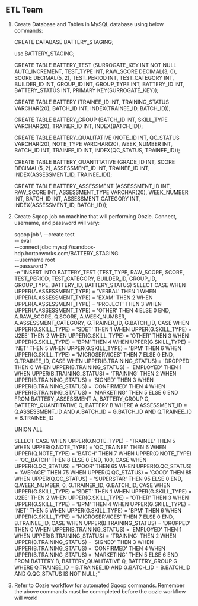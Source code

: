## ETL Team

1. Create Database and Tables in MySQL database using below commands: 

	CREATE DATABASE BATTERY_STAGING;

	use BATTERY_STAGING;

	CREATE TABLE BATTERY_TEST (SURROGATE_KEY INT NOT NULL AUTO_INCREMENT, TEST_TYPE INT, RAW_SCORE DECIMAL(3, 0), SCORE DECIMAL(5, 2), TEST_PERIOD INT, TEST_CATEGORY INT, BUILDER_ID INT, GROUP_ID INT, GROUP_TYPE INT, BATTERY_ID INT, BATTERY_STATUS INT, PRIMARY KEY(SURROGATE_KEY));

	CREATE TABLE BATTERY (TRAINEE_ID INT, TRAINING_STATUS VARCHAR(20), BATCH_ID INT, INDEX(TRAINEE_ID, BATCH_ID));

	CREATE TABLE BATTERY_GROUP (BATCH_ID INT, SKILL_TYPE VARCHAR(20), TRAINER_ID INT, INDEX(BATCH_ID));

	CREATE TABLE BATTERY_QUALITATIVE (NOTE_ID INT, QC_STATUS VARCHAR(20), NOTE_TYPE VARCHAR(20), WEEK_NUMBER INT, BATCH_ID INT, TRAINEE_ID INT, INDEX(QC_STATUS, TRAINEE_ID));

	CREATE TABLE BATTERY_QUANTITATIVE (GRADE_ID INT, SCORE DECIMAL(5, 2), ASSESSMENT_ID INT, TRAINEE_ID INT, INDEX(ASSESSMENT_ID, TRAINEE_ID));

	CREATE TABLE BATTERY_ASSESSMENT (ASSESSMENT_ID INT, RAW_SCORE INT, ASSESSMENT_TYPE VARCHAR(20), WEEK_NUMBER INT, BATCH_ID INT, ASSESSMENT_CATEGORY INT, INDEX(ASSESSMENT_ID, BATCH_ID));
	
2. Create Sqoop job on machine that will performing Oozie. Connect, username, and password will vary:
	
	sqoop job \ 
	--create test \
	-- eval \
	--connect jdbc:mysql://sandbox-hdp.hortonworks.com/BATTERY_STAGING \
	--username root \
	--password ? \
	-e "INSERT INTO BATTERY_TEST (TEST_TYPE, RAW_SCORE, SCORE, TEST_PERIOD, TEST_CATEGORY, BUILDER_ID, GROUP_ID, GROUP_TYPE, BATTERY_ID, BATTERY_STATUS)
	SELECT
		CASE 
			WHEN UPPER(A.ASSESSMENT_TYPE) = 'VERBAL' THEN 1 
			WHEN UPPER(A.ASSESSMENT_TYPE) = 'EXAM' THEN 2
			WHEN UPPER(A.ASSESSMENT_TYPE) = 'PROJECT' THEN 3
			WHEN UPPER(A.ASSESSMENT_TYPE) = 'OTHER' THEN 4
			ELSE 0
		END,
		A.RAW_SCORE, 
		Q.SCORE,
		A.WEEK_NUMBER,
		A.ASSESSMENT_CATEGORY,
		G.TRAINER_ID,
		G.BATCH_ID,
		CASE 
			WHEN UPPER(G.SKILL_TYPE) = 'SDET' THEN 1 
			WHEN UPPER(G.SKILL_TYPE) = 'J2EE' THEN 2
			WHEN UPPER(G.SKILL_TYPE) = 'OTHER' THEN 3
			WHEN UPPER(G.SKILL_TYPE) = 'BPM' THEN 4
			WHEN UPPER(G.SKILL_TYPE) = 'NET' THEN 5
			WHEN UPPER(G.SKILL_TYPE) = 'BPM' THEN 6
			WHEN UPPER(G.SKILL_TYPE) = 'MICROSERVICES' THEN 7
			ELSE 0
		END,
		Q.TRAINEE_ID,
		CASE
			WHEN UPPER(B.TRAINING_STATUS) = 'DROPPED' THEN 0
			WHEN UPPER(B.TRAINING_STATUS) = 'EMPLOYED' THEN 1
			WHEN UPPER(B.TRAINING_STATUS) = 'TRAINING' THEN 2
			WHEN UPPER(B.TRAINING_STATUS) = 'SIGNED' THEN 3
			WHEN UPPER(B.TRAINING_STATUS) = 'CONFIRMED' THEN 4
			WHEN UPPER(B.TRAINING_STATUS) = 'MARKETING' THEN 5
			ELSE 6
		END
	FROM BATTERY_ASSESSMENT A, BATTERY_GROUP G, BATTERY_QUANTITATIVE Q, BATTERY B
	WHERE A.ASSESSMENT_ID = Q.ASSESSMENT_ID
	AND A.BATCH_ID = G.BATCH_ID
	AND Q.TRAINEE_ID = B.TRAINEE_ID

	UNION ALL

	SELECT 
		CASE 
			WHEN UPPER(Q.NOTE_TYPE) = 'TRAINEE' THEN 5 
			WHEN UPPER(Q.NOTE_TYPE) = 'QC_TRAINEE' THEN 6
			WHEN UPPER(Q.NOTE_TYPE) = 'BATCH' THEN 7
			WHEN UPPER(Q.NOTE_TYPE) = 'QC_BATCH' THEN 8
			ELSE 0
		END,
		100, 
		CASE 
			WHEN UPPER(Q.QC_STATUS) = 'POOR' THEN 65 
			WHEN UPPER(Q.QC_STATUS) = 'AVERAGE' THEN 75
			WHEN UPPER(Q.QC_STATUS) = 'GOOD' THEN 85
			WHEN UPPER(Q.QC_STATUS) = 'SUPERSTAR' THEN 95
			ELSE 0
		END,
		Q.WEEK_NUMBER,
		0,
		G.TRAINER_ID,
		G.BATCH_ID,
		CASE 
			WHEN UPPER(G.SKILL_TYPE) = 'SDET' THEN 1 
			WHEN UPPER(G.SKILL_TYPE) = 'J2EE' THEN 2
			WHEN UPPER(G.SKILL_TYPE) = 'OTHER' THEN 3
			WHEN UPPER(G.SKILL_TYPE) = 'BPM' THEN 4
			WHEN UPPER(G.SKILL_TYPE) = 'NET' THEN 5
			WHEN UPPER(G.SKILL_TYPE) = 'BPM' THEN 6
			WHEN UPPER(G.SKILL_TYPE) = 'MICROSERVICES' THEN 7
			ELSE 0
		END,
		B.TRAINEE_ID,
		CASE
			WHEN UPPER(B.TRAINING_STATUS) = 'DROPPED' THEN 0
			WHEN UPPER(B.TRAINING_STATUS) = 'EMPLOYED' THEN 1
			WHEN UPPER(B.TRAINING_STATUS) = 'TRAINING' THEN 2
			WHEN UPPER(B.TRAINING_STATUS) = 'SIGNED' THEN 3
			WHEN UPPER(B.TRAINING_STATUS) = 'CONFIRMED' THEN 4
			WHEN UPPER(B.TRAINING_STATUS) = 'MARKETING' THEN 5
			ELSE 6
		END
	FROM BATTERY B, BATTERY_QUALITATIVE Q, BATTERY_GROUP G
	WHERE Q.TRAINEE_ID = B.TRAINEE_ID
	AND G.BATCH_ID = B.BATCH_ID
	AND Q.QC_STATUS IS NOT NULL;"
	
3. Refer to Oozie workflow for automated Sqoop commands. Remember the above commands must be commpleted before the oozie workflow will work!